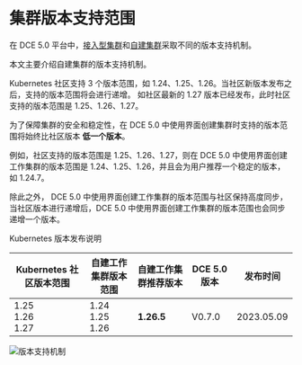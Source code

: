 # 集群版本支持范围

在 DCE 5.0 平台中，[接入型集群](cluster-status.md)和[自建集群](cluster-status.md)采取不同的版本支持机制。

本文主要介绍自建集群的版本支持机制。

Kubernetes 社区支持 3 个版本范围，如 1.24、1.25、1.26。当社区新版本发布之后，支持的版本范围将会进行递增。
如社区最新的 1.27 版本已经发布，此时社区支持的版本范围是 1.25、1.26、1.27。

为了保障集群的安全和稳定性，在 DCE 5.0 中使用界面创建集群时支持的版本范围将始终比社区版本 **低一个版本**。

例如，社区支持的版本范围是 1.25、1.26、1.27，则在 DCE 5.0 中使用界面创建工作集群的版本范围是 1.24、1.25、1.26，并且会为用户推荐一个稳定的版本，如 1.24.7。

除此之外， DCE 5.0 中使用界面创建工作集群的版本范围与社区保持高度同步，当社区版本进行递增后，DCE 5.0 中使用界面创建工作集群的版本范围也会同步递增一个版本。

Kubernetes 版本发布说明

| Kubernetes 社区版本范围 | 自建工作集群版本范围 |自建工作集群推荐版本 | DCE 5.0 版本 | 发布时间   |
| ----------------------- | -------------------------- | -------------------------- | ---------- | ---------- |
| 1.25</br>1.26</br>1.27        | 1.24</br>1.25</br>1.26           | **1.26.5**                 | V0.7.0     | 2023.05.09 |

![版本支持机制](https://docs.daocloud.io/daocloud-docs-images/docs/zh/docs/kpanda/images/cluster-version.png)
